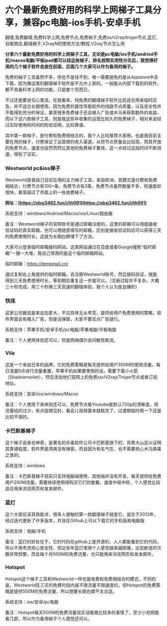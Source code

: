 # 六个最新免费好用的科学上网梯子工具分享，兼容pc电脑-ios手机-安卓手机
翻墙,免费翻墙,免费科学上网,免费节点,免费梯子,免费ss/v2ray/trojan节点,蓝灯,谷歌商店,翻墙梯子,V2rayN的使用方法/教程,V2ray节点怎么用

**分享六个最新免费好用的科学上网梯子工具，无论是pc电脑/ios手机/andriod手机/macos电脑/平板ipad都可以挂这些梯子，排名按照实用性分先后，我觉得好用的几个梯子软件会放在前面，后面几个大家可以作为备用的梯子。**

免费的梯子工具虽然不多，但也不是找不到，唯一需要避免的是从Appstore中去下载，因为像这类的翻墙梯子软件是不允许上架的，一般能从内部下载到的软件，都不具备科学上网的功能，只是套个壳而已。

不过还是要说句心里话，在我看来，纯免费的翻墙梯子软件比较适合用来临时应急，并不适合长期使用，因为免费的属性导致软件的线路节点质量，以及安全性并不能得到充分的保证，甚至很多免费梯子还会植入广告或木马来获取额外的收益，而以下这六款梯子工具，则是我这些年收集的运营比较久的免费梯子，相对来说经过实际使用和时间的检验证明，比较靠谱。

其中第一款梯子，是付费和免费相结合的，我个人比较推荐大家用，也是我目前主要在用的梯子，付费保证了运营商的收入渠道，从而节点质量会比较高，而其开放的免费节点，速度也自然而然比其他的免费梯子要快，这一点经过这段时间不断测速，得到了证实。

### Westworld pc&ios梯子

Westworld是我自己目前在用的主力梯子工具，来自欧洲。其模式是付费和免费相结合，付费节点有100+条，免费节点有3条，免费节点虽然数量不多，但速度却很快，甚至超过了市面上的一些收费梯子。

**网址：[https://xbsj3462.fun/i/th091](https://xbsj3462.fun/i/th091)**

系统支持：windows/Andriod/Macos/ios/Linux/路由器

备注：Westworld梯子的官网账号是通过邮箱注册的，这里的邮箱可以用能接收验证码的真实邮箱，也可以用随意填写的邮箱，区别是接收验证码后可以获得三天的免费使用时长，这就为长期白嫖埋下了方法。

大家可以登录临时邮箱接码网站，这类网站通过在百度或者Google搜索“临时邮箱”一搜一大堆，我自己常用的是这个临时邮箱网站。

临时邮箱：https://tempmail.cn/

通过复制右上角提供的临时邮箱，去注册Westworld账号，然后接码验证，就能得到三天免费使用时长，等到期后重复这一步就可以。（注册过程并不复杂，大概三十秒完成，用三十秒换三天高速的翻墙体验，我个人认为是血赚的）

### 快连

这家公司据说是来自加拿大，不过具体无从考究，提供给用户免费使用的策略，软件界面会有植入广告，但是没弹窗，大家不要去点广告就行。

系统支持：苹果手机/安卓手机/pc电脑/苹果电脑/平板电脑

备注：个人使用体验还可以，但是网络偶尔会间歇性断流。

### Vila

这是一个来自日本的品牌，它的免费策略是每天提供给用户300M的使用流量，每日凌晨0点进行流量重置，苹果手机如果要使用的话，需要下载小火箭（Shadowrocket），然后添加他们官网上的免费ssr/V2ray/Trojan节点或者订阅地址。

系统支持：安卓/ios/windows/Macos

备注：个人使用下来体验还可以，免费节点看Youtube能默认720p的清晰度，但流量给的过少，有点捉襟见肘，看会儿视频基本就耗完了，过渡期临时用一下还是比较不错的。

### 卡巴斯基梯子

这个梯子说来也神奇，是著名的杀毒软件公司卡巴斯基旗下的，背靠大山足以证明其靠谱程度，软件界面清爽没有弹窗，而且因为有名气在，也不需要担心木马病毒之类的。

系统支持：windows

备注：卡巴斯基梯子目前只支持电脑端使用，其他端并没有开发，每天提供给免费用户200M流量，需要继续使用得购买它们的套餐，速度中规中矩，个人感觉比较适合用来浏览网页和发发邮件。

### 蓝灯

这个大家应该耳熟能详，很多人接触的第一款翻墙梯子就是它，诞生于2013年，经过迭代更新了许多版本，并且在Github上可以下载它的手机版和电脑版

系统支持：电脑/手机

备注：蓝灯的好处在于，它的代码在github上是开源的，人人都能看到它的代码，所以不用考虑担心安全性，但近些年蓝灯使用个人感觉越来越困难，出现断连的次数非常频繁，而且每个月500M的免费流量，也只能用来浏览网页和发发邮件。

### Hotspot

Hotspot这个梯子工具和Westworld一样也是收费和免费相结合的模式，不同的是，Westworld在三天的免费时段内是不限流量不限速度的，但Hotspot的免费策略是提供500M的免费流量，所以想要长期白嫖不太合适。

系统支持：ios/安卓/pc电脑

备注：Hotspot每天500M的免费流量说实话能做比较多的事情了，至少小视频能看几部，所以作为备用梯子个人感觉还可以。


